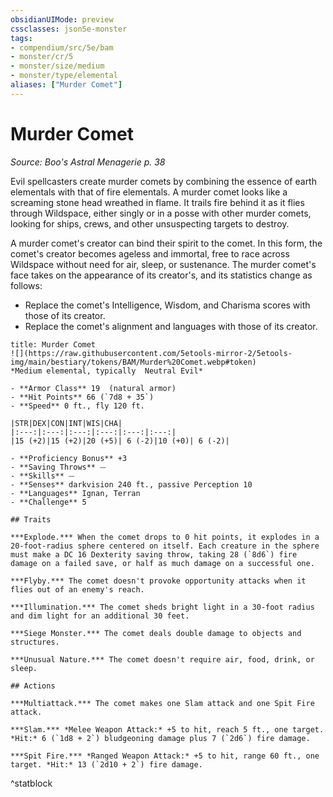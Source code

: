 ```yaml
---
obsidianUIMode: preview
cssclasses: json5e-monster
tags:
- compendium/src/5e/bam
- monster/cr/5
- monster/size/medium
- monster/type/elemental
aliases: ["Murder Comet"]
---
```

# Murder Comet
*Source: Boo's Astral Menagerie p. 38*  

Evil spellcasters create murder comets by combining the essence of earth elementals with that of fire elementals. A murder comet looks like a screaming stone head wreathed in flame. It trails fire behind it as it flies through Wildspace, either singly or in a posse with other murder comets, looking for ships, crews, and other unsuspecting targets to destroy.

A murder comet's creator can bind their spirit to the comet. In this form, the comet's creator becomes ageless and immortal, free to race across Wildspace without need for air, sleep, or sustenance. The murder comet's face takes on the appearance of its creator's, and its statistics change as follows:

- Replace the comet's Intelligence, Wisdom, and Charisma scores with those of its creator.  
- Replace the comet's alignment and languages with those of its creator.  

```ad-statblock
title: Murder Comet
![](https://raw.githubusercontent.com/5etools-mirror-2/5etools-img/main/bestiary/tokens/BAM/Murder%20Comet.webp#token)
*Medium elemental, typically  Neutral Evil*

- **Armor Class** 19  (natural armor)
- **Hit Points** 66 (`7d8 + 35`)
- **Speed** 0 ft., fly 120 ft.

|STR|DEX|CON|INT|WIS|CHA|
|:---:|:---:|:---:|:---:|:---:|:---:|
|15 (+2)|15 (+2)|20 (+5)| 6 (-2)|10 (+0)| 6 (-2)|

- **Proficiency Bonus** +3
- **Saving Throws** ⏤
- **Skills** ⏤
- **Senses** darkvision 240 ft., passive Perception 10
- **Languages** Ignan, Terran
- **Challenge** 5

## Traits

***Explode.*** When the comet drops to 0 hit points, it explodes in a 20-foot-radius sphere centered on itself. Each creature in the sphere must make a DC 16 Dexterity saving throw, taking 28 (`8d6`) fire damage on a failed save, or half as much damage on a successful one.

***Flyby.*** The comet doesn't provoke opportunity attacks when it flies out of an enemy's reach.

***Illumination.*** The comet sheds bright light in a 30-foot radius and dim light for an additional 30 feet.

***Siege Monster.*** The comet deals double damage to objects and structures.

***Unusual Nature.*** The comet doesn't require air, food, drink, or sleep.

## Actions

***Multiattack.*** The comet makes one Slam attack and one Spit Fire attack.

***Slam.*** *Melee Weapon Attack:* +5 to hit, reach 5 ft., one target. *Hit:* 6 (`1d8 + 2`) bludgeoning damage plus 7 (`2d6`) fire damage.

***Spit Fire.*** *Ranged Weapon Attack:* +5 to hit, range 60 ft., one target. *Hit:* 13 (`2d10 + 2`) fire damage.
```
^statblock